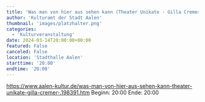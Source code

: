 ```yaml
---
title: 'Was man von hier aus sehen kann (Theater Unikate - Gilla Cremer)'
author: 'Kulturamt der Stadt Aalen'
thumbnail: 'images/platzhalter.png'
categories:
  - 'Kulturveranstaltung'
date: 2024-03-14T20:00:00+00:00
featured: False
canceled: False
location: 'Stadthalle Aalen'
starttime: '20:00'
endtime: '20:00'
---
```

https://www.aalen-kultur.de/was-man-von-hier-aus-sehen-kann-theater-unikate-gilla-cremer-.198391.htm
Beginn: 20:00
 Ende: 20:00